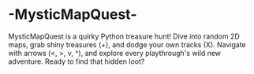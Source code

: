 # -MysticMapQuest-
MysticMapQuest is a quirky Python treasure hunt! Dive into random 2D maps, grab shiny treasures (+), and dodge your own tracks (X). Navigate with arrows (&lt;, >, v, ^), and explore every playthrough's wild new adventure. Ready to find that hidden loot?
